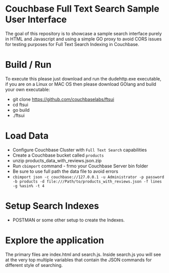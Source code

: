 # Couchbase Full Text Search Sample User Interface

The goal of this repository is to showcase a sample search interface purely in HTML and Javascript and using a simple GO proxy to avoid CORS issues for testing purposes for Full Text Search Indexing in Couchbase.

# Build / Run

To execute this please just download and run the dudehttp.exe executable, if you are on a Linux or MAC OS then please download GOlang and build your own executable:
* git clone https://github.com/couchbaselabs/ftsui
* cd ftsui
* go build
* ./ftsui

# Load Data

* Configure Couchbase Cluster with ``Full Text Search`` capabilities
* Create a Couchbase bucket called ``products``
* unzip products_data_with_reviews.json.zip
* Run ``cbimport`` command - frmo your Couchbase Server bin folder
* Be sure to use full path the data file to avoid errors
* ``cbimport json -c couchbase://127.0.0.1 -u Administrator -p password -b products -d file:///Path/to/products_with_reviews.json -f lines -g %asin% -t 4``

# Setup Search Indexes

* POSTMAN or some other setup to create the Indexes.

# Explore the application
The primary files are index.html and search.js.
Inside search.js you will see at the very top multiple variables that contain the JSON commands for different style of searching.
